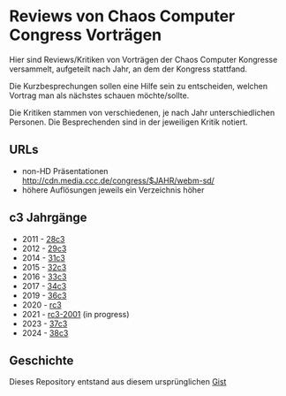 # Reviews von Chaos Computer Congress Vorträgen

Hier sind Reviews/Kritiken von Vorträgen der Chaos Computer Kongresse
versammelt, aufgeteilt nach Jahr, an dem der Kongress stattfand.

Die Kurzbesprechungen sollen eine Hilfe sein zu entscheiden, welchen Vortrag
man als nächstes schauen möchte/sollte.

Die Kritiken stammen von verschiedenen, je nach Jahr unterschiedlichen Personen.
Die Besprechenden sind in der jeweiligen Kritik notiert.

URLs
----
* non-HD Präsentationen http://cdn.media.ccc.de/congress/$JAHR/webm-sd/
* höhere Auflösungen jeweils ein Verzeichnis höher

c3 Jahrgänge
------------

* 2011 - [28c3](https://github.com/tpo/C3_talks_annotations/blob/master/28c3.md)
* 2012 - [29c3](https://github.com/tpo/C3_talks_annotations/blob/master/29c3.md)
* 2014 - [31c3](https://github.com/tpo/C3_talks_annotations/blob/master/31c3.md)
* 2015 - [32c3](https://github.com/munen/32c3_talk_annotations)
* 2016 - [33c3](https://github.com/tpo/C3_talks_annotations/blob/master/33c3.md)
* 2017 - [34c3](https://github.com/tpo/C3_talks_annotations/blob/master/34c3.md)
* 2019 - [36c3](https://github.com/tpo/C3_talks_annotations/blob/master/36c3.md)
* 2020 - [rc3](https://github.com/tpo/C3_talks_annotations/blob/master/rc3.md)
* 2021 - [rc3-2001](https://github.com/tpo/C3_talks_annotations/blob/master/rc3-2021.md) (in progress)
* 2023 - [37c3](https://github.com/tpo/C3_talks_annotations/blob/master/37c3.md)
* 2024 - [38c3](https://github.com/tpo/C3_talks_annotations/blob/master/38c3.md)

Geschichte
----------
Dieses Repository entstand aus diesem ursprünglichen [Gist](https://gist.github.com/tpo/682750f82fcafb9a8029)
